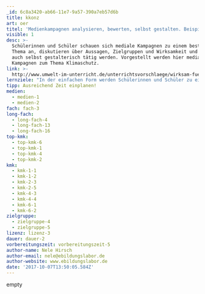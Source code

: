 ```yaml
---
_id: 6c8a3420-ab66-11e7-9a57-390a7eb57d6b
title: kkonz
art: oer
titel: 'Medienkampagnen analysieren, bewerten, selbst gestalten. Beispiel Klimaschutz'
visible: 1
desc: >-
  Schülerinnen und Schüler schauen sich mediale Kampagnen zu einem bestimmten
  Thema an, diskutieren über Aussagen, Zielgruppen und Wirksamkeit und können
  auch selbst gestalterisch tätig werden. Vorgestellt werden hier mediale
  Kampagnen zum Thema Klimaschutz.
link: >-
  http://www.umwelt-im-unterricht.de/unterrichtsvorschlaege/wirksam-fuer-den-klimaschutz-werben-wie-geht-das/
lernziele: "In der einfachen Form werden Schülerinnen und Schüler zu einer kritischen Reflexion mit medialen Kampagnen befähigt. Bei mehr Zeit und entsprechender technischer Infrastruktur können auch eigene Gestaltungen versucht werden, womit zudem aktive Mediengestaltung gelernt wird. \r\nDie Unterrichtseinheit ist nicht auf das Thema 'Klimaschutz' begrenzt. Ausgewählt werden können Kampagnen zu unterschiedlichen Themen. Sehr gut können auch Schülerinnen und Schüler in die Themenauswahl einbezogen werden."
tipp: Ausreichend Zeit einplanen!
medien:
  - medien-1
  - medien-2
fach: fach-3
long-fach:
  - long-fach-4
  - long-fach-13
  - long-fach-16
top-kmk:
  - top-kmk-6
  - top-kmk-1
  - top-kmk-4
  - top-kmk-2
kmk:
  - kmk-1-1
  - kmk-1-2
  - kmk-2-3
  - kmk-2-5
  - kmk-4-3
  - kmk-4-4
  - kmk-6-1
  - kmk-6-2
zielgruppe:
  - zielgruppe-4
  - zielgruppe-5
lizenz: lizenz-3
dauer: dauer-2
vorbereitungszeit: vorbereitungszeit-5
author-name: Nele Hirsch
author-email: nele@ebildungslabor.de
author-website: www.ebildungslabor.de
date: '2017-10-07T13:50:05.584Z'
---
```

empty
